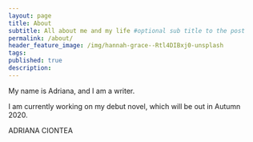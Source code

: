 ```yaml
---
layout: page
title: About
subtitle: All about me and my life #optional sub title to the post
permalink: /about/
header_feature_image: /img/hannah-grace--Rtl4DIBxj0-unsplash
tags:
published: true
description:
---
```


My name is Adriana, and I am a writer.

I am currently working on my debut novel, which will be out in Autumn 2020.

ADRIANA CIONTEA
